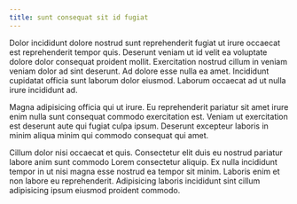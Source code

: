 ```yaml
---
title: sunt consequat sit id fugiat
---
```


Dolor incididunt dolore nostrud sunt reprehenderit fugiat ut irure occaecat est reprehenderit tempor quis. Deserunt veniam ut id velit ea voluptate dolore dolor consequat proident mollit. Exercitation nostrud cillum in veniam veniam dolor ad sint deserunt. Ad dolore esse nulla ea amet. Incididunt cupidatat officia sunt laborum dolor eiusmod. Laborum occaecat ad ut nulla irure incididunt ad.

Magna adipisicing officia qui ut irure. Eu reprehenderit pariatur sit amet irure enim nulla sunt consequat commodo exercitation est. Veniam ut exercitation est deserunt aute qui fugiat culpa ipsum. Deserunt excepteur laboris in minim aliqua minim qui commodo consequat qui amet.

Cillum dolor nisi occaecat et quis. Consectetur elit duis eu nostrud pariatur labore anim sunt commodo Lorem consectetur aliquip. Ex nulla incididunt tempor in ut nisi magna esse nostrud ea tempor sit minim. Laboris enim et non labore eu reprehenderit. Adipisicing laboris incididunt sint cillum adipisicing ipsum eiusmod proident commodo.